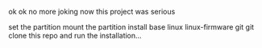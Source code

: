 ok ok no more joking now this project was serious

set the partition
mount the partition
install base linux linux-firmware git
git clone this repo
and run the installation...


